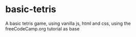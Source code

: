 # basic-tetris
A basic tetris game, using vanilla js, html and css, using the freeCodeCamp.org tutorial as base

